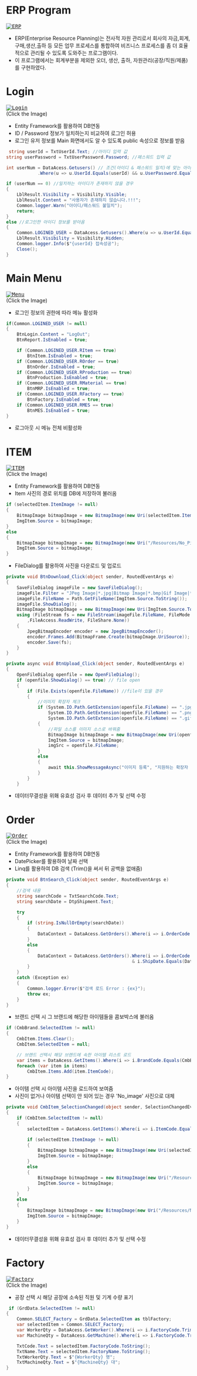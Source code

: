 # ERP Program

<kbd>[![ERP](/Capture/ERP.gif "ERP")](https://github.com/kg4543/MiniProject_ERP/tree/main/ERPAPP/ERPAPP)</kbd> </br>

- ERP(Enterprise Resource Planning)는 전사적 자원 관리로서 회사의 자금,회계,구매,생산,출하 등 모든 업무 프로세스를 통합하여 비즈니스 프로세스를 좀 더 효율적으로 관리될 수 있도록 도와주는 프로그램이다.
- 이 프로그램에서는 회계부분을 제외한 오더, 생산, 출하, 자원관리(공장/직원/제품)를 구현하였다. 

# Login

<kbd>[![Login](/Capture/Login.PNG "Login")](https://github.com/kg4543/MiniProject_ERP/blob/main/ERPAPP/ERPAPP/View/LoginView.xaml.cs)</kbd> </br>
(Click the Image)

- Entity Framework를 활용하여 DB연동
- ID / Password 정보가 일치하는지 비교하여 로그인 허용
- 로그인 유저 정보를 Main 화면에서도 알 수 있도록 public 속성으로 정보를 받음
```C#
 string userId = TxtUserId.Text; //아이디 입력 값
string userPassword = TxtUserPassword.Password; //패스워드 입력 값

int userNum = DataAcess.Getusers() // 조건(아이디 & 패스워드 일치)에 맞는 아이디가 있는지 체크
            .Where(u => u.UserId.Equals(userId) && u.UserPassword.Equals(userPassword)).Count();

if (userNum == 0) //일치하는 아이디가 존재하지 않을 경우
{
    LblResult.Visibility = Visibility.Visible;
    LblResult.Content = "사용자가 존재하지 않습니다.!!!";
    Common.logger.Warn("아이디/패스워드 불일치");
    return;
}
else //로그인한 아이디 정보를 받아옴
{
    Common.LOGINED_USER = DataAcess.Getusers().Where(u => u.UserId.Equals(userId)).FirstOrDefault();
    LblResult.Visibility = Visibility.Hidden;
    Common.logger.Info($"{userId} 접속성공");
    Close();
}
```

# Main Menu

<kbd>[![Menu](/Capture/Menu.PNG "Menu")](https://github.com/kg4543/MiniProject_ERP/blob/main/ERPAPP/ERPAPP/MainWindow.xaml.cs)</kbd> </br>
(Click the Image)

- 로그인 정보의 권한에 따라 메뉴 활성화
```C#
if(Common.LOGINED_USER != null)
{
    BtnLogin.Content = "LogOut";
    BtnReport.IsEnabled = true;

    if (Common.LOGINED_USER.RItem == true)
        BtnItem.IsEnabled = true;
    if (Common.LOGINED_USER.ROrder == true)
        BtnOrder.IsEnabled = true;
    if (Common.LOGINED_USER.RProduction == true)
        BtnProduction.IsEnabled = true;
    if (Common.LOGINED_USER.RMaterial == true)
        BtnMRP.IsEnabled = true;
    if (Common.LOGINED_USER.RFactory == true)
        BtnFactory.IsEnabled = true;
    if (Common.LOGINED_USER.RMES == true)
        BtnMES.IsEnabled = true;
}
```
- 로그아웃 시 메뉴 전체 비활성화

# ITEM

<kbd>[![ITEM](/Capture/ITEM.PNG "ITEM")](https://github.com/kg4543/MiniProject_ERP/tree/main/ERPAPP/ERPAPP/View/ITEM)</kbd> </br>
(Click the Image)

- Entity Framework를 활용하여 DB연동
- Item 사진의 경로 위치를 DB에 저장하여 불러옴
```C#
if (selectedItem.ItemImage != null)
{
    BitmapImage bitmapImage = new BitmapImage(new Uri(selectedItem.ItemImage, UriKind.RelativeOrAbsolute));
    ImgItem.Source = bitmapImage;
}
else
{
    BitmapImage bitmapImage = new BitmapImage(new Uri("/Resources/No_Picture.jpg", UriKind.RelativeOrAbsolute));
    ImgItem.Source = bitmapImage;
}
```
- FileDialog를 활용하여 사진을 다운로드 및 업로드
```C#
private void BtnDownload_Click(object sender, RoutedEventArgs e)
{
    SaveFileDialog imageFile = new SaveFileDialog();
    imageFile.Filter = "JPeg Image|*.jpg|Bitmap Image|*.bmp|Gif Image|*.gif|Png Image|*.png";
    imageFile.FileName = Path.GetFileName(ImgItem.Source.ToString());
    imageFile.ShowDialog();
    BitmapImage bitmapImage = new BitmapImage(new Uri(ImgItem.Source.ToString(), UriKind.RelativeOrAbsolute));
    using (FileStream fs = new FileStream(imageFile.FileName, FileMode.Create
        ,FileAccess.ReadWrite, FileShare.None))
    {
        JpegBitmapEncoder encoder = new JpegBitmapEncoder();
        encoder.Frames.Add(BitmapFrame.Create(bitmapImage.UriSource));
        encoder.Save(fs);
    }
}

private async void BtnUpload_Click(object sender, RoutedEventArgs e)
{
    OpenFileDialog openfile = new OpenFileDialog();
    if (openfile.ShowDialog() == true) // file open
    {
        if (File.Exists(openfile.FileName)) //file이 있을 경우
        {
            //이미지 확장자 체크
            if (System.IO.Path.GetExtension(openfile.FileName) == ".jpg" |
                System.IO.Path.GetExtension(openfile.FileName) == ".png" |
                System.IO.Path.GetExtension(openfile.FileName) == ".gif")
            {
                //파일 소스를 이미지 소스로 바꿔줌
                BitmapImage bitmapImage = new BitmapImage(new Uri(openfile.FileName, UriKind.RelativeOrAbsolute));
                ImgItem.Source = bitmapImage;
                imgSrc = openfile.FileName;
            }
            else
            {
                await this.ShowMessageAsync("이미지 등록", "지원하는 확장자 파일이 아닙니다.");
            }
        }
    }
```
- 데이터무결성을 위홰 유효성 검사 후 데이터 추가 및 선택 수정

# Order

<kbd>[![Order](/Capture/Order2.PNG "Order")](https://github.com/kg4543/MiniProject_ERP/tree/main/ERPAPP/ERPAPP/View/Order)</kbd> </br>
(Click the Image)

- Entity Framework를 활용하여 DB연동
- DatePicker를 활용하여 날짜 선택
- Linq를 활용하여 DB 검색 (Trim()을 써서 뒤 공백을 없애줌)
```C#
private void BtnSearch_Click(object sender, RoutedEventArgs e)
{
    //검색 내용
    string searchCode = TxtSearchCode.Text;
    string searchDate = DtpShipment.Text;

    try
    {
        if (string.IsNullOrEmpty(searchDate))
        {
            DataContext = DataAcess.GetOrders().Where(i => i.OrderCode.Trim().Contains(searchCode)).ToList();
        }
        else
        {
            DataContext = DataAcess.GetOrders().Where(i => i.OrderCode.Trim().Contains(searchCode)
                                                & i.ShipDate.Equals(DateTime.Parse(searchDate))).ToList();
        }
    }
    catch (Exception ex)
    {
        Common.logger.Error($"검색 로드 Error : {ex}");
        throw ex;
    }
}
```
- 브랜드 선택 시 그 브랜드에 해당한 아이템들을 콤보박스에 불러옴
```C#
if (CmbBrand.SelectedItem != null)
{
    CmbItem.Items.Clear();
    CmbItem.SelectedItem = null;

    // 브랜드 선택시 해당 브랜드에 속한 아이템 리스트 로드
    var items = DataAcess.GetItems().Where(i => i.BrandCode.Equals(CmbBrand.SelectedItem.ToString())).ToList();
    foreach (var item in items)
        CmbItem.Items.Add(item.ItemCode);
}
```
- 아이템 선택 시 아이템 사진을 로드하여 보여줌 
- 사진이 없거나 아이템 선택이 안 되어 있는 경우 'No_image' 사진으로 대체
```C#
private void CmbItem_SelectionChanged(object sender, SelectionChangedEventArgs e)
{
    if (CmbItem.SelectedItem != null)
    {
        selectedItem = DataAcess.GetItems().Where(i => i.ItemCode.Equals(CmbItem.SelectedItem.ToString())).FirstOrDefault();

        if (selectedItem.ItemImage != null)
        {
            BitmapImage bitmapImage = new BitmapImage(new Uri(selectedItem.ItemImage, UriKind.RelativeOrAbsolute));
            ImgItem.Source = bitmapImage;
        }
        else
        {
            BitmapImage bitmapImage = new BitmapImage(new Uri("/Resources/No_Picture.jpg", UriKind.RelativeOrAbsolute));
            ImgItem.Source = bitmapImage;
        }
    }
    else
    {
        BitmapImage bitmapImage = new BitmapImage(new Uri("/Resources/No_Picture.jpg", UriKind.RelativeOrAbsolute));
        ImgItem.Source = bitmapImage;
    }
}
```
- 데이터무결성을 위홰 유효성 검사 후 데이터 추가 및 선택 수정

# Factory

<kbd>[![Factory](/Capture/Factory.PNG "Factory")](https://github.com/kg4543/MiniProject_ERP/tree/main/ERPAPP/ERPAPP/View/Factory)</kbd> </br>
(Click the Image)

- 공장 선택 시 해당 공장에 소속된 직원 및 기계 수량 표기
```C#
 if (GrdData.SelectedItem != null)
{
    Common.SELECT_Factory = GrdData.SelectedItem as tblFactory;
    var selectedItem = Common.SELECT_Factory;
    var WorkerQty = DataAcess.GetWorker().Where(i => i.FactoryCode.Trim().Equals(selectedItem.FactoryCode.Trim().ToString())).Count();
    var MachineQty = DataAcess.GetMachine().Where(i => i.FactoryCode.Trim().Equals(selectedItem.FactoryCode.Trim().ToString())).Count();

    TxtCode.Text = selectedItem.FactoryCode.ToString();
    TxtName.Text = selectedItem.FactoryName.ToString();
    TxtWorkerQty.Text = $"{WorkerQty} 명";
    TxtMachineQty.Text = $"{MachineQty} 대";
}
```
